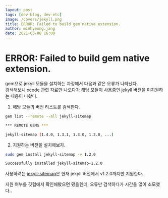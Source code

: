 ```yaml
---
layout: post
tags: [dev-blog, dev-etc]
image: /covers/jekyll.png
title: ERROR: Failed to build gem native extension.
author: minhyeong.jang
date: 2021-03-08 16:00
---
```


# ERROR: Failed to build gem native extension.

gem으로 jekyll 모듈을 설치하는 과정에서 다음과 같은 오류가 나타났다.  
검색해보니 xcode 관련 자료만 나오다가 해당 모듈이 사용중인 jekyll 버전을 미지원하는 내용이 나왔다.

1. 해당 모듈의 버전 리스트를 검색한다.

```bash
gem list --remote --all jekyll-sitemap

*** REMOTE GEMS ***

jekyll-sitemap (1.4.0, 1.3.1, 1.3.0, 1.2.0, ...)
```

2. 지원하는 버전을 설치해보자.

```bash
sudo gem install jekyll-sitemap -v 1.2.0

Successfully installed jekyll-sitemap-1.2.0
```

사용하려는 [jekyll-sitemap](https://github.com/jekyll/jekyll-sitemap)은 현재 jekyll 버전에서 v1.2.0까지만 지원한다.

지원 여부를 깃헙에서 확인해봤으면 됐을텐데, 오류만 검색하다가 시간을 많이 소모했다..
